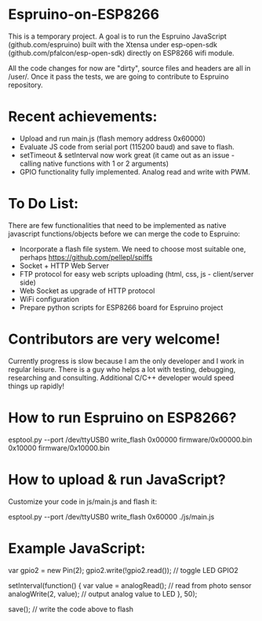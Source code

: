 # Espruino-on-ESP8266
This is a temporary project. A goal is to run the Espruino JavaScript (github.com/espruino) built with the Xtensa under esp-open-sdk (github.com/pfalcon/esp-open-sdk) directly on ESP8266 wifi module.

All the code changes for now are "dirty", source files and headers are all in /user/. Once it pass the tests, we are going to contribute to Espruino repository.

# Recent achievements:
- Upload and run main.js (flash memory address 0x60000)
- Evaluate JS code from serial port (115200 baud) and save to flash.
- setTimeout & setInterval now work great (it came out as an issue - calling native functions with 1 or 2 arguments)
- GPIO functionality fully implemented. Analog read and write with PWM.

# To Do List:
There are few functionalities that need to be implemented as native javascript functions/objects before we can merge the code to Espruino:
- Incorporate a flash file system. We need to choose most suitable one, perhaps https://github.com/pellepl/spiffs
- Socket + HTTP Web Server
- FTP protocol for easy web scripts uploading (html, css, js - client/server side)
- Web Socket as upgrade of HTTP protocol
- WiFi configuration
- Prepare python scripts for ESP8266 board for Espruino project

# Contributors are very welcome!
Currently progress is slow because I am the only developer and I work in regular leisure. There is a guy who helps a lot with testing, debugging, researching and consulting. Additional C/C++ developer would speed things up rapidly!

# How to run Espruino on ESP8266?
esptool.py --port /dev/ttyUSB0 write_flash 0x00000 firmware/0x00000.bin 0x10000 firmware/0x10000.bin

# How to upload & run JavaScript?
Customize your code in js/main.js and flash it:

esptool.py --port /dev/ttyUSB0 write_flash 0x60000 ./js/main.js

# Example JavaScript:
var gpio2 = new Pin(2);
gpio2.write(!gpio2.read()); // toggle LED GPIO2

setInterval(function() {
  var value = analogRead(); // read from photo sensor
  analogWrite(2, value); // output analog value to LED
}, 50);

save(); // write the code above to flash
